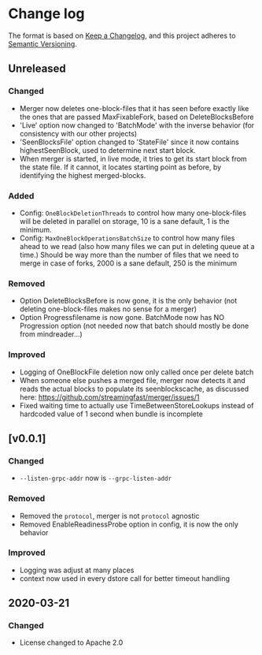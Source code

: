 # Change log

The format is based on [Keep a Changelog](https://keepachangelog.com/en/1.0.0/),
and this project adheres to [Semantic Versioning](https://semver.org/spec/v2.0.0.html).

## Unreleased
### Changed
* Merger now deletes one-block-files that it has seen before exactly like the ones that are passed MaxFixableFork, based on DeleteBlocksBefore
* 'Live' option now changed to 'BatchMode' with the inverse behavior (for consistency with our other projects)
* 'SeenBlocksFile' option changed to 'StateFile' since it now contains highestSeenBlock, used to determine next start block.
* When merger is started, in live mode, it tries to get its start block from the state file. If it cannot, it locates starting point as before, by identifying the highest merged-blocks.

### Added
* Config: `OneBlockDeletionThreads` to control how many one-block-files will be deleted in parallel on storage, 10 is a sane default, 1 is the minimum.
* Config: `MaxOneBlockOperationsBatchSize` to control how many files ahead to we read (also how many files we can put in deleting queue at a time.) Should be way more than the number of files that we need to merge in case of forks, 2000 is a sane default, 250 is the minimum

### Removed
* Option DeleteBlocksBefore is now gone, it is the only behavior (not deleting one-block-files makes no sense for a merger)
* Option Progressfilename is now gone. BatchMode now has NO Progression option (not needed now that batch should mostly be done from mindreader...)

### Improved
* Logging of OneBlockFile deletion now only called once per delete batch
* When someone else pushes a merged file, merger now detects it and reads the actual blocks to populate its seenblockscache, as discussed here: https://github.com/streamingfast/merger/issues/1
* Fixed waiting time to actually use TimeBetweenStoreLookups instead of hardcoded value of 1 second when bundle is incomplete

## [v0.0.1]
### Changed
* `--listen-grpc-addr` now is `--grpc-listen-addr`

### Removed
* Removed the `protocol`, merger is not `protocol` agnostic 
* Removed EnableReadinessProbe option in config, it is now the only behavior

### Improved
* Logging was adjust at many places
* context now used in every dstore call for better timeout handling

## 2020-03-21

### Changed

* License changed to Apache 2.0
